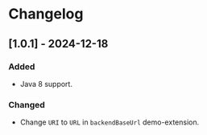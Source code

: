 # Changelog

## [1.0.1] - 2024-12-18 

### Added

- Java 8 support.

### Changed

- Change `URI` to `URL` in `backendBaseUrl` demo-extension.
